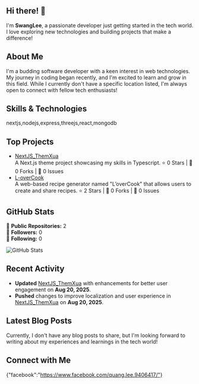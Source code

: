 ## Hi there! 👋

I'm **SwangLee**, a passionate developer just getting started in the tech world. I love exploring new technologies and building projects that make a difference!

## About Me

I'm a budding software developer with a keen interest in web technologies. My journey in coding began recently, and I'm excited to learn and grow in this field. While I currently don't have a specific location listed, I'm always open to connect with fellow tech enthusiasts!

## Skills & Technologies

nextjs,nodejs,express,threejs,react,mongodb

## Top Projects

- [NextJS_ThemXua](https://github.com/LJFamily2/NextJS_ThemXua)  
  A Next.js theme project showcasing my skills in Typescript. ⭐️ 0 Stars | 🔄 0 Forks | 🔧 0 Issues  
- [L-overCook](https://github.com/LJFamily2/L-overCook)  
  A web-based recipe generator named "L’overCook" that allows users to create and share recipes. ⭐️ 2 Stars | 🔄 0 Forks | 🔧 0 Issues

## GitHub Stats

🔹 **Public Repositories:** 2  
🔹 **Followers:** 0  
🔹 **Following:** 0  

![GitHub Stats](https://github-readme-stats.vercel.app/api?username=LJFamily2&show_icons=true&theme=radical)

## Recent Activity

- **Updated** [NextJS_ThemXua](https://github.com/LJFamily2/NextJS_ThemXua) with enhancements for better user engagement on **Aug 20, 2025**.  
- **Pushed** changes to improve localization and user experience in [NextJS_ThemXua](https://github.com/LJFamily2/NextJS_ThemXua) on **Aug 20, 2025**.

## Latest Blog Posts

Currently, I don't have any blog posts to share, but I'm looking forward to writing about my experiences and learnings in the tech world!

## Connect with Me

{"facebook":"https://www.facebook.com/quang.lee.9406417/"}
